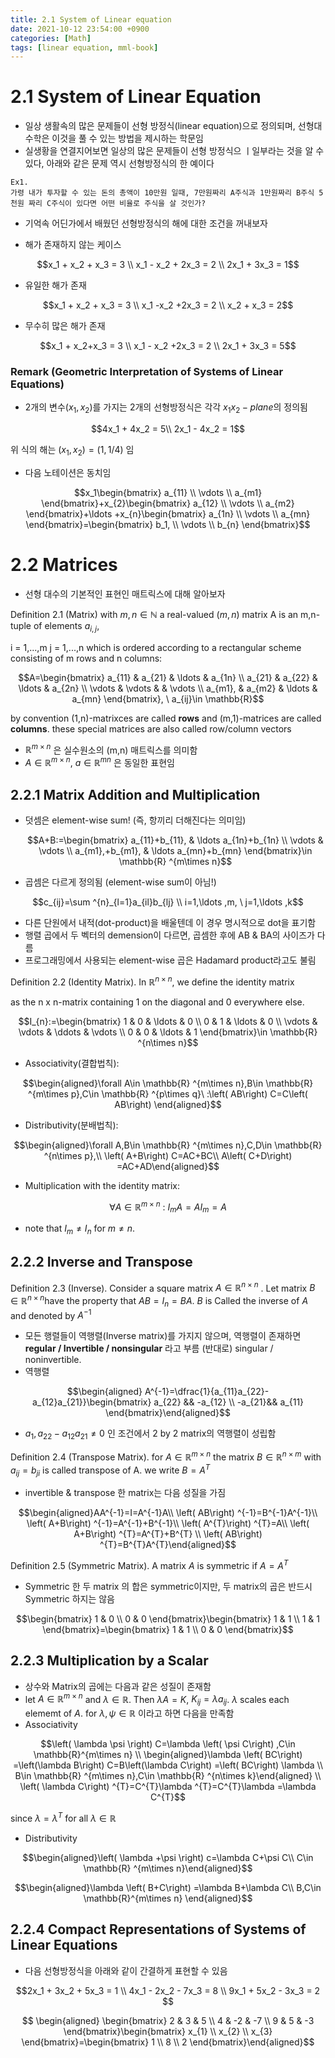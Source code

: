```yaml
---
title: 2.1 System of Linear equation
date: 2021-10-12 23:54:00 +0900
categories: [Math]
tags: [linear equation, mml-book]
---
```

# 2.1 System of Linear Equation

- 일상 생활속의 많은 문제들이 선형 방정식(linear equation)으로 정의되며, 선형대수학은 이것을 풀 수 있는 방법을 제시하는 학문임
- 실생황을 연결지어보면 일상의 많은 문제들이 선형 방정식으 ㅣ일부라는 것을 알 수 있다, 아래와 같은 문제 역시 선형방정식의 한 예이다

```
Ex1.
가령 내가 투자할 수 있는 돈의 총액이 10만원 일때, 7만원짜리 A주식과 1만원짜리 B주식 5천원 짜리 C주식이 있다면 어떤 비율로 주식을 살 것인가?
```

- 기억속 어딘가에서 배웠던 선형방정식의 해에 대한 조건을 꺼내보자

- 해가 존재하지 않는 케이스

$$x_1 + x_2 + x_3 = 3 \\ x_1 - x_2 + 2x_3 = 2 \\ 2x_1 + 3x_3 = 1$$

- 유일한 해가 존재

$$x_1 + x_2 + x_3 = 3 \\ x_1 -x_2 +2x_3 = 2 \\ x_2 + x_3 = 2$$

- 무수히 많은 해가 존재

$$x_1 + x_2+x_3 = 3 \\ x_1 - x_2 +2x_3 = 2 \\ 2x_1 + 3x_3 = 5$$

### Remark (Geometric Interpretation of Systems of Linear Equations)

- 2개의 변수($x_1, x_2)$를 가지는 2개의 선형방정식은 각각 $x_1x_2-plane$의 정의됨

$$4x_1 + 4x_2 = 5\\
2x_1 - 4x_2 = 1$$

위 식의 해는 $(x_1, x_2) = (1, 1/4)$ 임

- 다음 노테이션은 동치임

$$x_1\begin{bmatrix} a_{11} \\ \vdots \\ a_{m1} \end{bmatrix}+x_{2}\begin{bmatrix} a_{12} \\ \vdots \\ a_{m2} \end{bmatrix}+\ldots +x_{n}\begin{bmatrix} a_{1n} \\ \vdots \\ a_{mn} \end{bmatrix}=\begin{bmatrix} b_1, \\ \vdots \\ b_{n} \end{bmatrix}$$

# 2.2 Matrices

- 선형 대수의 기본적인 표현인 매트릭스에 대해 알아보자

Definition 2.1 (Matrix) with $m,n\in \mathbb{N}$ a real-valued $(m,n)$ matrix A is an m,n-tuple of elements $a_{i,j}$, 

i = 1,...,m j = 1,...,n which is ordered according to a rectangular scheme consisting of m rows and n columns:

$$A=\begin{bmatrix} a_{11} & a_{21} & \ldots & a_{1n} \\ a_{21} & a_{22} & \ldots & a_{2n} \\ \vdots & \vdots & & \vdots \\ a_{m1}, & a_{m2} & \ldots & a_{mn} \end{bmatrix}, \ a_{ij}\in \mathbb{R}$$

by convention (1,n)-matrixces are called **rows** and (m,1)-matrices are called **columns**. these special matrices are also called row/column vectors

- $\mathbb{R} ^{m\times n}$ 은 실수원소의 (m,n) 매트릭스를 의미함
- $A\in \mathbb{R} ^{m\times n}, \ a\in \mathbb{R} ^{mn}$ 은 동일한 표현임

## 2.2.1 Matrix Addition and Multiplication

- 덧셈은 element-wise sum! (즉, 항끼리 더해진다는 의미임)
    
    $$A+B:=\begin{bmatrix} a_{11}+b_{11}, & \ldots a_{1n}+b_{1n} \\ \vdots & \vdots \\ a_{m1},+b_{m1}, & \ldots a_{mn}+b_{mn} \end{bmatrix}\in \mathbb{R} ^{m\times n}$$
    
- 곱셈은 다르게 정의됨 (element-wise sum이 아님!)

$$c_{ij}=\sum ^{n}_{l=1}a_{il}b_{lj} \\ i=1,\ldots ,m, \ j=1,\ldots ,k$$

- 다른 단원에서 내적(dot-product)을 배울텐데 이 경우 명시적으로 dot을 표기함
- 행렬 곱에서 두 벡터의 demension이 다르면, 곱셈한 후에 AB & BA의 사이즈가 다름
- 프로그래밍에서 사용되는 element-wise 곱은 Hadamard product라고도 불림

Definition 2.2 (Identity Matrix). In $\mathbb{R}^{n\times n}$, we define the identity matrix

as the n x n-matrix containing 1 on the diagonal and 0 everywhere else.

$$I_{n}:=\begin{bmatrix} 1 & 0 & \ldots & 0 \\ 0 & 1 & \ldots & 0 \\ \vdots & \vdots & \ddots & \vdots \\ 0 & 0 & \ldots & 1 \end{bmatrix}\in \mathbb{R} ^{n\times n}$$

- Associativity(결합법칙):

$$\begin{aligned}\forall A\in \mathbb{R} ^{m\times n},B\in \mathbb{R} ^{m\times p},C\in \mathbb{R} ^{p\times q}\ :\left( AB\right) C=C\left( AB\right) \end{aligned}$$

- Distributivity(분배법칙):

$$\begin{aligned}\forall A,B\in \mathbb{R} ^{m\times n},C,D\in \mathbb{R} ^{n\times p},\\ \left( A+B\right) C=AC+BC\\ A\left( C+D\right) =AC+AD\end{aligned}$$

- Multiplication with the identity matrix:

$$\forall A\in \mathbb{R} ^{m\times n} \ : \ I_{m}A=AI_{m}=A$$

- note that $I_{m}\neq I_{n}$ for $m \neq n$.

## 2.2.2 Inverse and Transpose

Definition 2.3 (Inverse). Consider a square matrix $A\in \mathbb{R} ^{n\times n}$ . Let matrix $B\in \mathbb{R} ^{n\times n}$have the property that $AB=I_{n}=BA$.  $B$ is Called the inverse of $A$ and denoted by $A^{-1}$

- 모든 행렬들이 역행렬(Inverse matrix)를 가지지 않으며, 역행렬이 존재하면 **regular / Invertible / nonsingular** 라고 부름 (반대로) singular / noninvertible.
- 역행렬

$$\begin{aligned} A^{-1}=\dfrac{1}{a_{11}a_{22}-a_{12}a_{21}}\begin{bmatrix} a_{22} && -a_{12} \\ -a_{21}&& a_{11} \end{bmatrix}\end{aligned}$$

- $a_{1},a_{22}-a_{12}a_{21} \neq 0$ 인 조건에서 2 by 2 matrix의 역행렬이 성립함

Definition 2.4 (Transpose Matrix). for $A\in \mathbb{R} ^{m\times n}$ the matrix $B\in \mathbb{R} ^{n\times m}$ with $a_{ij} = b_{ji}$ is called transpose of A. we write $B = A^{T}$

- invertible & transpose 한 matrix는 다음 성질을 가짐

$$\begin{aligned}AA^{-1}=I=A^{-1}A\\ \left( AB\right) ^{-1}=B^{-1}A^{-1}\\ \left( A+B\right) ^{-1}=A^{-1}+B^{-1}\\ \left( A^{T}\right) ^{T}=A\\ \left( A+B\right) ^{T}=A^{T}+B^{T} \\ \left( AB\right) ^{T}=B^{T}A^{T}\end{aligned}$$

Definition 2.5 (Symmetric Matrix). A matrix $A$ is symmetric if $A = A^{T}$

- Symmetric 한 두 matrix 의 합은 symmetric이지만, 두 matrix의 곱은 반드시 Symmetric 하지는 않음

$$\begin{bmatrix} 1 & 0 \\ 0 & 0 \end{bmatrix}\begin{bmatrix} 1 & 1 \\ 1 & 1 \end{bmatrix}=\begin{bmatrix} 1 & 1 \\ 0 & 0 \end{bmatrix}$$

## 2.2.3 Multiplication by a Scalar

- 상수와 Matrix의 곱에는 다음과 같은 성질이 존재함
- let $A\in \mathbb{R} ^{m\times n}$ and $\lambda \in \mathbb{R}$. Then $\lambda A = K$, $K_{ij} = \lambda a_{ij}$.  $\lambda$ scales each elememt of $A$. 
for $\lambda ,\psi \in \mathbb{R}$ 이라고 하면 다음을 만족함
- Associativity

$$\left( \lambda \psi \right) C=\lambda \left( \psi C\right) ,C\in \mathbb{R}^{m\times n} \\ 
\begin{aligned}\lambda \left( BC\right) =\left(\lambda B\right) C=B\left(\lambda C\right) =\left( BC\right) \lambda \\ B\in \mathbb{R} ^{m\times n},C\in \mathbb{R} ^{n\times k}\end{aligned} \\ \left( \lambda C\right) ^{T}=C^{T}\lambda ^{T}=C^{T}\lambda =\lambda C^{T}$$

since $\lambda = \lambda^{T}$ for all $\lambda \in \mathbb{R}$

- Distributivity

$$\begin{aligned}\left( \lambda +\psi \right) c=\lambda C+\psi C\\ C\in \mathbb{R} ^{m\times n}\end{aligned}$$

$$\begin{aligned}\lambda \left( B+C\right) =\lambda B+\lambda C\\ B,C\in \mathbb{R}^{m\times n} \end{aligned}$$

## 2.2.4 Compact Representations of Systems of Linear Equations

- 다음 선형방정식을 아래와 같이 간결하게 표현할 수 있음

$$2x_1 + 3x_2 + 5x_3 = 1 \\ 4x_1 - 2x_2 - 7x_3 = 8 \\ 9x_1 + 5x_2 - 3x_3 = 2 $$

$$
\begin{aligned} \begin{bmatrix} 2 & 3 & 5 \\ 4 & -2 & -7 \\ 9 & 5 & -3 \end{bmatrix}\begin{bmatrix} x_{1} \\ x_{2} \\ x_{3} \end{bmatrix}=\begin{bmatrix} 1 \\ 8 \\ 2 \end{bmatrix}\end{aligned}$$